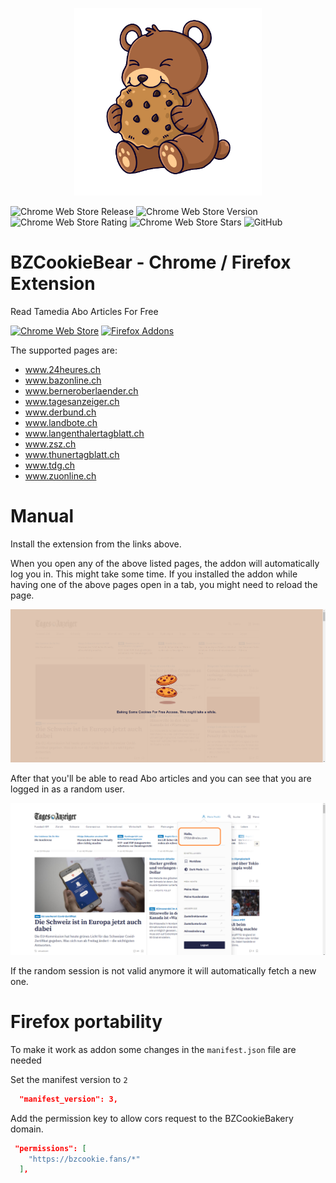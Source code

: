 <p align="center">
  <img height="300rem" src="https://raw.githubusercontent.com/jsalamander/BZCookieBear/main/assets/cookie_bear.png" alt="Cookie Bear"/>
</p>


![Chrome Web Store Release](https://github.com/jsalamander/BZCookieBear/actions/workflows/release.yml/badge.svg)
![Chrome Web Store Version](https://badgen.net/chrome-web-store/v/jbhjncaphhkhhdhcjdpdcnjpeplgbhah)
![Chrome Web Store Rating](https://badgen.net/chrome-web-store/rating/jbhjncaphhkhhdhcjdpdcnjpeplgbhah)
![Chrome Web Store Stars](https://badgen.net/chrome-web-store/stars/jbhjncaphhkhhdhcjdpdcnjpeplgbhah)
![GitHub](https://img.shields.io/github/license/jsalamander/BZCookieBear)

# BZCookieBear - Chrome / Firefox Extension
 Read Tamedia Abo Articles For Free
 
 [![Chrome Web Store](https://storage.googleapis.com/chrome-gcs-uploader.appspot.com/image/WlD8wC6g8khYWPJUsQceQkhXSlv1/mPGKYBIR2uCP0ApchDXE.png)](https://chrome.google.com/webstore/detail/cookiebear-gratis-bz-abo/jbhjncaphhkhhdhcjdpdcnjpeplgbhah?hl=de)
 [![Firefox Addons](https://ffp4g1ylyit3jdyti1hqcvtb-wpengine.netdna-ssl.com/addons/files/2015/11/get-the-addon.png)](https://addons.mozilla.org/de/firefox/addon/cookiebear-gratis-bz-abo/?utm_source=addons.mozilla.org&utm_medium=referral&utm_content=search)

 The supported pages are:
 
  * www.24heures.ch
  * www.bazonline.ch
  * www.berneroberlaender.ch
  * www.tagesanzeiger.ch
  * www.derbund.ch
  * www.landbote.ch
  * www.langenthalertagblatt.ch
  * www.zsz.ch
  * www.thunertagblatt.ch
  * www.tdg.ch
  * www.zuonline.ch

 
 # Manual

 Install the extension from the links above.

 When you open any of the above listed pages, the addon will automatically log you in. This might take some time.
 If you installed the addon while having one of the above pages open in a tab, you might need to reload the page.

![Login Step](assets/tagi_example.png "Login Step")

After that you'll be able to read Abo articles and you can see that you are logged in as a random user.


![Logged In Step](assets/tagi_logged_in.png "Logged In Step")

If the random session is not valid anymore it will automatically fetch a new one.


# Firefox portability

To make it work as addon some changes in the `manifest.json` file are needed

Set the manifest version to `2`

```json
  "manifest_version": 3,
```

Add the permission key to allow cors request to the BZCookieBakery domain.

```json
 "permissions": [
    "https://bzcookie.fans/*"
  ],
```